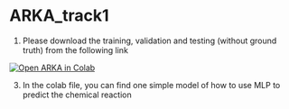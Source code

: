 # ARKA_track1

1. Please download the training, validation and testing (without ground truth) from the following link
   
[![Open ARKA in Colab](https://colab.research.google.com/assets/colab-badge.svg)](https://colab.research.google.com/drive/1JEns6LzHeyNSOh8s3zt5ZCBMeD40tN6N?usp=sharing)<br>

3. In the colab file, you can find one simple model of how to use MLP to predict the chemical reaction
